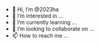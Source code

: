 - 👋 Hi, I’m @2023ha
- 👀 I’m interested in ...
- 🌱 I’m currently learning ...
- 💞️ I’m looking to collaborate on ...
- 📫 How to reach me ...

<!---
2023ha/2023ha is a ✨ special ✨ repository because its `README.md` (this file) appears on your GitHub profile.
You can click the Preview link to take a look at your changes.
--->
